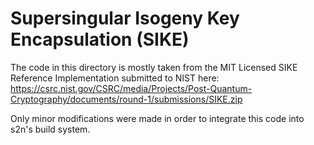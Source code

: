 
Supersingular Isogeny Key Encapsulation  (SIKE)
================================================

The code in this directory is mostly taken from the MIT Licensed SIKE Reference Implementation submitted to NIST here: https://csrc.nist.gov/CSRC/media/Projects/Post-Quantum-Cryptography/documents/round-1/submissions/SIKE.zip

Only minor modifications were made in order to integrate this code into s2n's build system.
